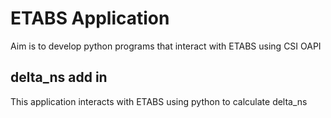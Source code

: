 # ETABS Application
Aim is to develop python programs that interact with ETABS using CSI OAPI
## delta_ns add in
This application interacts with ETABS using python to calculate delta_ns
